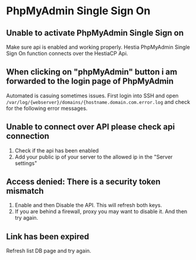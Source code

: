 # PhpMyAdmin Single Sign On

## Unable to activate PhpMyAdmin Single Sign on

Make sure api is enabled and working properly. Hestia PhpMyAdmin Single Sign On function connects over the HestiaCP Api.

## When clicking on "phpMyAdmin" button i am forwarded to the login page of PhpMyAdmin

Automated is casuing sometimes issues. First login into SSH and open `/var/log/{webserver}/domains/{hostname.domain.com.error.log` and check for the following error messages.

## Unable to connect over API please check api connection

1. Check if the api has been enabled
2. Add your public ip of your server to the allowed ip in the "Server settings"

## Access denied: There is a security token mismatch

1. Enable and then Disable the API. This will refresh both keys.
1. If you are behind a firewall, proxy you may want to disable it. And then try again.

## Link has been expired

Refresh list DB page and try again.
